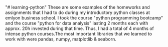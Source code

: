 "# learning-python" 
These are some examples of the homeworks and assignments that I had to do during my introductory python classes at emlyon business school. I took the course "python programming bootcamp" and the course "python for data analysis" lasting 2 months each with approx. 20h invested during that time. Thus, I had a total of 4 months of intense python courses.The most important libraries that we learned to work with were pandas, numpy, matplotlib & seaborn.
